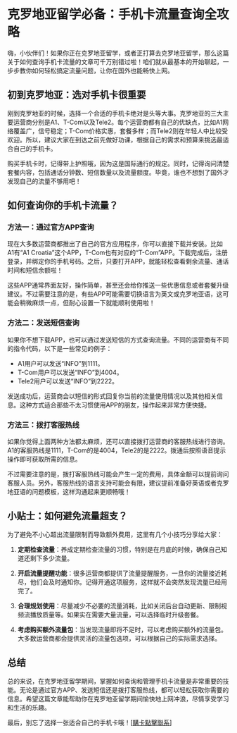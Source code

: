 # 克罗地亚留学必备：手机卡流量查询全攻略

嗨，小伙伴们！如果你正在克罗地亚留学，或者正打算去克罗地亚留学，那么这篇关于如何查询手机卡流量的文章可千万别错过啦！咱们就从最基本的开始聊起，一步步教你如何轻松搞定流量问题，让你在国外也能畅快上网。

## 初到克罗地亚：选对手机卡很重要

刚到克罗地亚的时候，选择一个合适的手机卡绝对是头等大事。克罗地亚的三大主要运营商分别是A1、T-Com以及Tele2。每个运营商都有自己的优缺点，比如A1网络覆盖广，信号稳定；T-Com价格实惠，套餐多样；而Tele2则在年轻人中比较受欢迎。所以，建议大家在到达之前先做好功课，根据自己的需求和预算来挑选最适合自己的手机卡。

购买手机卡时，记得带上护照哦，因为这是国际通行的规定。同时，记得询问清楚套餐内容，包括通话分钟数、短信数量以及流量额度。毕竟，谁也不想到了国外才发现自己的流量不够用吧！

## 如何查询你的手机卡流量？

### 方法一：通过官方APP查询

现在大多数运营商都推出了自己的官方应用程序，你可以直接下载并安装。比如A1有“A1 Croatia”这个APP，T-Com也有对应的“T-Com”APP。下载完成后，注册登录，并绑定你的手机号码。之后，只要打开APP，就能轻松查看剩余流量、通话时间和短信余额啦！

这些APP通常界面友好，操作简单，甚至还会给你推送一些优惠信息或者套餐升级建议。不过需要注意的是，有些APP可能需要切换语言为英文或克罗地亚语，这可能会稍微麻烦一点，但耐心设置一下就能顺利使用啦！

### 方法二：发送短信查询

如果你不想下载APP，也可以通过发送短信的方式查询流量。不同的运营商有不同的指令代码，以下是一些常见的例子：

- A1用户可以发送“INFO”到1111。
- T-Com用户可以发送“INFO”到4004。
- Tele2用户可以发送“INFO”到2222。

发送成功后，运营商会以短信的形式回复你当前的流量使用情况以及其他相关信息。这种方式适合那些不太习惯使用APP的朋友，操作起来非常方便快捷。

### 方法三：拨打客服热线

如果你觉得上面两种方法都太麻烦，还可以直接拨打运营商的客服热线进行咨询。A1的客服热线是1111，T-Com的是4004，Tele2的是2222。拨通后按照语音提示操作即可获取所需的信息。

不过需要注意的是，拨打客服热线可能会产生一定的费用，具体金额可以提前询问客服人员。另外，客服热线的语言支持可能会有限，建议提前准备好英语或者克罗地亚语的问题模板，这样沟通起来更顺畅哦！

## 小贴士：如何避免流量超支？

为了避免不小心超出流量限制而导致额外费用，这里有几个小技巧分享给大家：

1. **定期检查流量**：养成定期检查流量的习惯，特别是在月底的时候，确保自己知道还剩下多少流量。
   
2. **开启流量提醒功能**：很多运营商都提供了流量提醒服务，一旦你的流量接近耗尽，他们会及时通知你。记得开通这项服务，这样就不会突然发现流量已经用完了。

3. **合理规划使用**：尽量减少不必要的流量消耗，比如关闭后台自动更新、限制视频流播放质量等。如果实在需要大量流量，可以选择临时升级套餐。

4. **考虑购买额外流量包**：当发现流量即将不足时，可以考虑购买额外的流量包。大多数运营商都会提供灵活的流量包选项，可以根据自己的实际需求选择。

## 总结

总的来说，在克罗地亚留学期间，掌握如何查询和管理手机卡流量是非常重要的技能。无论是通过官方APP、发送短信还是拨打客服热线，都可以轻松获取你需要的信息。希望这篇文章能帮助你在克罗地亚留学期间愉快地上网冲浪，尽情享受学习和生活的乐趣。

最后，别忘了选择一张适合自己的手机卡哦！[[購卡點擊聯系](https://t.me/s/esim1088)]
